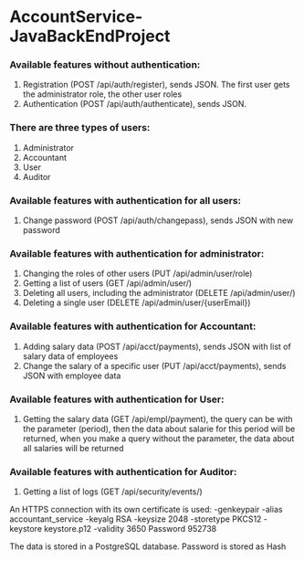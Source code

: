 # AccountService-JavaBackEndProject


### Available features without authentication:
1) Registration (POST /api/auth/register), sends JSON. The first user gets the administrator role, the other user roles
2) Authentication (POST /api/auth/authenticate), sends JSON.

### There are three types of users:
1) Administrator
2) Accountant
3) User
4) Auditor

### Available features with authentication for all users:
1) Change password (POST /api/auth/changepass), sends JSON with new password

### Available features with authentication for administrator:
1) Changing the roles of other users (PUT /api/admin/user/role)
2) Getting a list of users (GET /api/admin/user/)
3) Deleting all users, including the administrator  (DELETE /api/admin/user/)
4) Deleting a single user (DELETE /api/admin/user/{userEmail})

### Available features with authentication for Accountant:
1) Adding salary data (POST /api/acct/payments), sends JSON with list of salary data of employees
2) Change the salary of a specific user (PUT /api/acct/payments), sends JSON with employee data

### Available features with authentication for User:
1) Getting the salary data (GET /api/empl/payment), the query can be with the parameter (period), then the data about salarie for this period will be returned, when you make a query without the parameter, the data about all salaries will be returned

### Available features with authentication for Auditor:
1) Getting a list of logs (GET /api/security/events/)

An HTTPS connection with its own certificate is used:
-genkeypair -alias accountant_service -keyalg RSA -keysize 2048 -storetype PKCS12 -keystore keystore.p12 -validity 3650
Password 952738

The data is stored in a PostgreSQL database.
Password is stored as Hash





